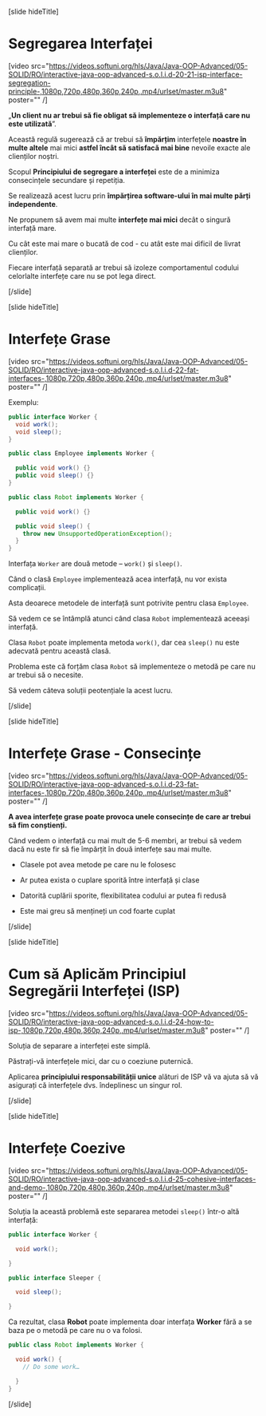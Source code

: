 [slide hideTitle]

# Segregarea Interfaței

[video src="https://videos.softuni.org/hls/Java/Java-OOP-Advanced/05-SOLID/RO/interactive-java-oop-advanced-s.o.l.i.d-20-21-isp-interface-segregation-principle-,1080p,720p,480p,360p,240p,.mp4/urlset/master.m3u8" poster="" /]

„**Un client nu ar trebui să fie obligat să implementeze o interfață care nu este utilizată**”.

Această regulă sugerează că ar trebui să **împărțim** interfețele **noastre în multe altele** mai mici **astfel încât să satisfacă mai bine** nevoile exacte ale clienților noștri.

Scopul **Principiului de segregare a interfeței** este de a minimiza consecințele secundare și repetiția.

Se realizează acest lucru prin **împărțirea software-ului în mai multe părți independente**.

Ne propunem să avem mai multe **interfețe mai mici** decât o singură interfață mare.

Cu cât este mai mare o bucată de cod - cu atât este mai dificil de livrat clienților.

Fiecare interfață separată ar trebui să izoleze comportamentul codului celorlalte interfețe care nu se pot lega direct.

[/slide]

[slide hideTitle]

# Interfețe Grase

[video src="https://videos.softuni.org/hls/Java/Java-OOP-Advanced/05-SOLID/RO/interactive-java-oop-advanced-s.o.l.i.d-22-fat-interfaces-,1080p,720p,480p,360p,240p,.mp4/urlset/master.m3u8" poster="" /]

Exemplu:

```java
public interface Worker {
  void work();
  void sleep();
}
```

```java
public class Employee implements Worker {

  public void work() {}
  public void sleep() {}
}

```

```java
public class Robot implements Worker {

  public void work() {}

  public void sleep() { 
    throw new UnsupportedOperationException();
  }
}
```
Interfața `Worker` are două metode – `work()` și `sleep()`.​

Când o clasă `Employee` implementează acea interfață, nu vor exista complicații.

Asta deoarece metodele de interfață sunt potrivite pentru clasa `Employee`.

Să vedem ce se întâmplă atunci când clasa `Robot` implementează aceeași interfață.

Clasa `Robot` poate implementa metoda `work()`, dar cea `sleep()` nu este adecvată pentru această clasă.

Problema este că forțăm clasa `Robot` să implementeze o metodă pe care nu ar trebui să o necesite.

Să vedem câteva soluții peotențiale la acest lucru.

[/slide]

[slide hideTitle]

# Interfețe Grase - Consecințe

[video src="https://videos.softuni.org/hls/Java/Java-OOP-Advanced/05-SOLID/RO/interactive-java-oop-advanced-s.o.l.i.d-23-fat-interfaces-,1080p,720p,480p,360p,240p,.mp4/urlset/master.m3u8" poster="" /]

**A avea interfețe grase poate provoca unele consecințe de care ar trebui să fim conștienți.**

Când vedem o interfață cu mai mult de 5-6 membri, ar trebui să vedem dacă nu este fir să fie împărțit în două interfețe sau mai multe.

- Clasele pot avea metode pe care nu le folosesc

- Ar putea exista o cuplare sporită între interfață și clase

- Datorită cuplării sporite, flexibilitatea codului ar putea fi redusă

- Este mai greu să mențineți un cod foarte cuplat

[/slide]

[slide hideTitle]

# Cum să Aplicăm Principiul Segregării Interfeței (ISP)

[video src="https://videos.softuni.org/hls/Java/Java-OOP-Advanced/05-SOLID/RO/interactive-java-oop-advanced-s.o.l.i.d-24-how-to-isp-,1080p,720p,480p,360p,240p,.mp4/urlset/master.m3u8" poster="" /]

Soluția de separare a interfeței este simplă.

Păstrați-vă interfețele mici, dar cu o coeziune puternică.

Aplicarea **principiului responsabilității unice** alături de ISP vă va ajuta să vă asigurați că interfețele dvs. îndeplinesc un singur rol.

[/slide]

[slide hideTitle]

# Interfețe Coezive

[video src="https://videos.softuni.org/hls/Java/Java-OOP-Advanced/05-SOLID/RO/interactive-java-oop-advanced-s.o.l.i.d-25-cohesive-interfaces-and-demo-,1080p,720p,480p,360p,240p,.mp4/urlset/master.m3u8" poster="" /]

Soluția la această problemă este separarea metodei `sleep()` într-o altă interfață:

```java
public interface Worker {

  void work();

}
```

```java
public interface Sleeper {

  void sleep();

}
```
Ca rezultat, clasa **Robot** poate implementa doar interfața **Worker** fără a se baza pe o metodă pe care nu o va folosi.

```java
public class Robot implements Worker {

  void work() { 
    // Do some work… 

  }
}
```

[/slide]
